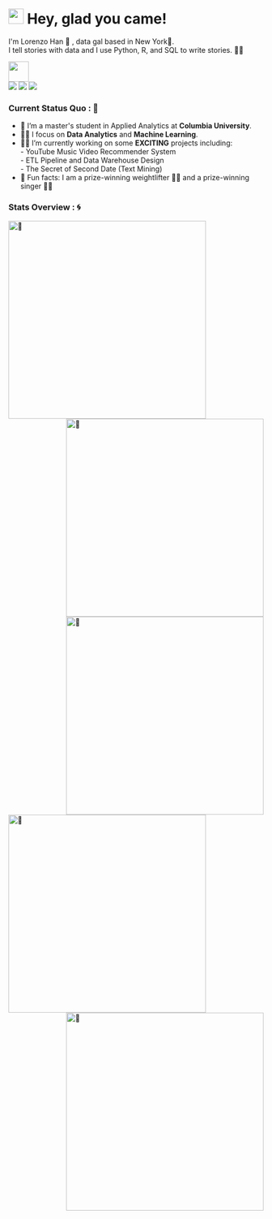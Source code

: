 <h1><img src="https://emojis.slackmojis.com/emojis/images/1531849430/4246/blob-sunglasses.gif?1531849430" width="30"/> <span> Hey,  glad you came! </span> </h1>

I'm Lorenzo Han 👧 , data gal based in New York🗽.\
I tell stories with data and I use Python, R, and SQL to write stories. 🦹‍♀️



<img src="https://readme-typing-svg.herokuapp.com?vCenter=true&width=500&lines=I+love+crunching+numbers" height="40"/>



<div>
<a href="mailto: xuefan.han@columbia.edu">
<img src="https://img.shields.io/badge/-xuefan.han@columbia.edu-7B83EB?&style=for-the-badge&logo=Microsoft-outlook&logoColor=white" ></a>  <a  href="https://www.instagram.com/lorenzo_han/">   <img src="https://img.shields.io/badge/@lorenzo_han_-%23E4405F.svg?&style=for-the-badge&logo=instagram&logoColor=white"></a>  <a href="https://www.linkedin.com/in/xuefan-han-391084217/"><img src="https://img.shields.io/badge/xuefan han-%230077B5.svg?&style=for-the-badge&logo=linkedin&logoColor=white" ></a> 
</div>



### Current Status Quo : 📡


- 🥷 I’m a master's student in Applied Analytics at <strong>Columbia University</strong>.
- 👩‍🔬 I focus on <strong>Data Analytics</strong> and <strong>Machine Learning</strong>.
- 👩‍🚀 I’m currently working on some <strong>EXCITING</strong> projects including:\
               - YouTube Music Video Recommender System\
               - ETL Pipeline and Data Warehouse Design\
               - The Secret of Second Date (Text Mining)         
- 🌈 Fun facts: I am a prize-winning weightlifter 🏋️‍♀️ and a prize-winning singer 👨‍🎤 



### Stats Overview : :cyclone:

[<img align="left" width="390" alt="🦑" src="asset/general.svg">](#)
[<img align="right" width="390" alt="🦑" src="asset/followup.svg">](#)
[<img align="right" width="390" alt="🦑" src="asset/achievements.svg">](#)
[<img align="left" width="390" alt="🦑" src="asset/community.svg">](#)
[<img align="right" width="390" alt="🦑" src="asset/people.svg">](#)

       










